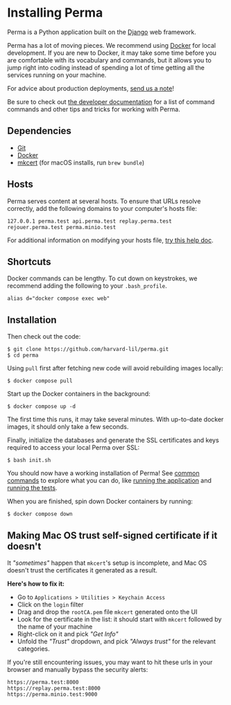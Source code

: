 Installing Perma
================

Perma is a Python application built on the [Django](https://www.djangoproject.com/)
web framework.

Perma has a lot of moving pieces. We recommend using [Docker](https://www.docker.com/what-docker) for local development. If you are new to Docker, it may take some
time before you are comfortable with its vocabulary and commands, but it allows you
to jump right into coding instead of spending a lot of time getting all the services
running on your machine.

For advice about production deployments, [send us a note](mailto:info@perma.cc)!

Be sure to check out [the developer documentation](./developer.md)
for a list of command commands and other tips and tricks for working with Perma.


Dependencies
------------

* [Git](http://git-scm.com/downloads)
* [Docker](https://docs.docker.com/install/)
* [mkcert](https://github.com/FiloSottile/mkcert) (for macOS installs, run `brew bundle`)


Hosts
-----

Perma serves content at several hosts. To ensure that URLs resolve correctly,
add the following domains to your computer's hosts file:

    127.0.0.1 perma.test api.perma.test replay.perma.test rejouer.perma.test perma.minio.test

For additional information on modifying your hosts file,
[try this help doc](https://docs.rackspace.com/support/how-to/modify-your-hosts-file).


Shortcuts
---------

Docker commands can be lengthy. To cut down on keystrokes, we recommend
adding the following to your `.bash_profile`.

```
alias d="docker compose exec web"
```


Installation
------------

Then check out the code:

    $ git clone https://github.com/harvard-lil/perma.git
    $ cd perma

Using `pull` first after fetching new code will avoid rebuilding images locally:

    $ docker compose pull

Start up the Docker containers in the background:

    $ docker compose up -d

The first time this runs, it may take several minutes. With up-to-date docker images,
it should only take a few seconds.

Finally, initialize the databases and generate the SSL certificates and keys required to access your local Perma over SSL:

    $ bash init.sh

You should now have a working installation of Perma! See [common commands](./developer.md#common-tasks-and-commands) to explore what you can do, like [running
the application](./developer.md#run-perma) and [running the tests](/developer.md#run-all-the-tests).

When you are finished, spin down Docker containers by running:

    $ docker compose down


Making Mac OS trust self-signed certificate if it doesn't
---------------------------------------------------------
It _"sometimes"_ happen that `mkcert`'s setup is incomplete, and Mac OS doesn't trust the certificates it generated as a result.

**Here's how to fix it:**
- Go to `Applications > Utilities > Keychain Access`
- Click on the `login` filter
- Drag and drop the `rootCA.pem` file `mkcert` generated onto the UI
- Look for the certificate in the list: it should start with `mkcert` followed by the name of your machine
- Right-click on it and pick _"Get Info"_
- Unfold the _"Trust"_ dropdown, and pick _"Always trust"_ for the relevant categories. 

If you're still encountering issues, you may want to hit these urls in your browser and manually bypass the security alerts: 
```
https://perma.test:8000
https://replay.perma.test:8000
https://perma.minio.test:9000
```
